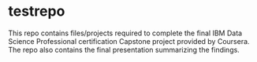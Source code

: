 # testrepo
This repo contains files/projects required to complete the final IBM Data Science Professional certification Capstone project provided by Coursera. 
The repo also contains the final presentation summarizing the findings.

